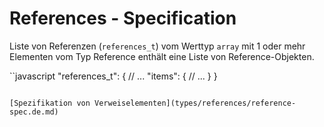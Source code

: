 # References - Specification

Liste von Referenzen (`references_t`) vom Werttyp `array` mit 1 oder mehr Elementen vom Typ Reference enthält eine Liste von Reference-Objekten.

``javascript
"references_t": {
  // ...
  "items": {
    // ...
  }
}
```

[Spezifikation von Verweiselementen](types/references/reference-spec.de.md)